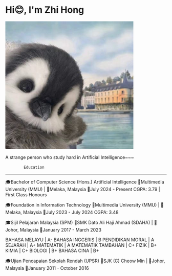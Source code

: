 # Hi😊, I'm Zhi Hong

![Alt text](images/penguin.jpg)

A strange person who study hard in Artificial Intelligence~~~

~~~~~~~~~~~~~~~~~~~~~~~~~~~
        Education
~~~~~~~~~~~~~~~~~~~~~~~~~~~

---------------------------------------------------------------

🎓Bachelor of Computer Science (Hons.) Artificial Intelligence
🏫Multimedia University (MMU) | 📌Melaka, Malaysia
📆July 2024 - Present
CGPA: 3.79 | First Class Honours

🎓Foundation in Information Technology
🏫Multimedia University (MMU) | 📌Melaka, Malaysia
📆July 2023 - July 2024
CGPA: 3.48

🎓Sijil Pelajaran Malaysia (SPM)
🏫SMK Dato Ali Haji Ahmad (SDAHA) | 📌Johor, Malaysia
📆January 2017 - March 2023

BAHASA MELAYU       | A- 
BAHASA INGGERIS     | B 
PENDIDIKAN MORAL    | A 
SEJARAH             | A+ 
MATEMATIK           | A 
MATEMATIK TAMBAHAN  | C+ 
FIZIK               | B+ 
KIMIA               | C+ 
BIOLOGI             | B+ 
BAHASA CINA         | B+ 

🎓Ujian Pencapaian Sekolah Rendah (UPSR)
🏫SJK (C) Cheow Min | 📌Johor, Malaysia
📆January 2011 - October 2016

